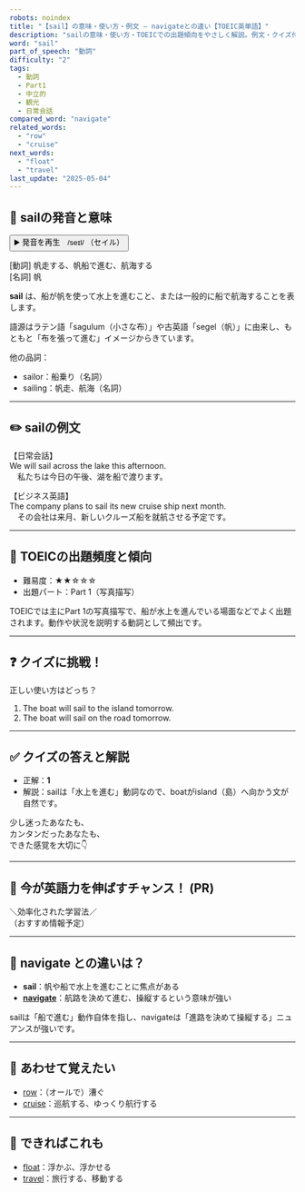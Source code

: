 ```yaml
---
robots: noindex
title: "【sail】の意味・使い方・例文 ― navigateとの違い【TOEIC英単語】"
description: "sailの意味・使い方・TOEICでの出題傾向をやさしく解説。例文・クイズ付きでnavigateとの違いもわかりやすく学べます。"
word: "sail"
part_of_speech: "動詞"
difficulty: "2"
tags:
  - 動詞
  - Part1
  - 中立的
  - 観光
  - 日常会話
compared_word: "navigate"
related_words:
  - "row"
  - "cruise"
next_words:
  - "float"
  - "travel"
last_update: "2025-05-04"
---
```


## 🔰 sailの発音と意味

<button class="play-audio" onclick="playTTS('sail')">
  <span class="play-audio-main">
    ▶️ 発音を再生　/seɪl/
  </span>
  <span class="play-audio-sub">
    （セイル）
  </span>
</button>

[動詞] 帆走する、帆船で進む、航海する  
[名詞] 帆

**sail** は、船が帆を使って水上を進むこと、または一般的に船で航海することを表します。

語源はラテン語「sagulum（小さな布）」や古英語「segel（帆）」に由来し、もともと「布を張って進む」イメージからきています。

他の品詞：  
- sailor：船乗り（名詞）
- sailing：帆走、航海（名詞）

---

## ✏️ sailの例文

【日常会話】  
We will sail across the lake this afternoon.  
　私たちは今日の午後、湖を船で渡ります。

【ビジネス英語】  
The company plans to sail its new cruise ship next month.  
　その会社は来月、新しいクルーズ船を就航させる予定です。

---

## 🎯 TOEICの出題頻度と傾向

- 難易度：★★☆☆☆
- 出題パート：Part 1（写真描写）

TOEICでは主にPart 1の写真描写で、船が水上を進んでいる場面などでよく出題されます。動作や状況を説明する動詞として頻出です。

---

## ❓ クイズに挑戦！

正しい使い方はどっち？

1. The boat will sail to the island tomorrow.  
2. The boat will sail on the road tomorrow.

---

## ✅ クイズの答えと解説

- 正解：**1**
- 解説：sailは「水上を進む」動詞なので、boatがisland（島）へ向かう文が自然です。

少し迷ったあなたも、  
カンタンだったあなたも、  
できた感覚を大切に👇️

---

## 🚀 今が英語力を伸ばすチャンス！ (PR)

<div class="info-center">
＼効率化された学習法／<br>  
（おすすめ情報予定）
</div>

---

## 🤔  navigate との違いは？

- **sail**：帆や船で水上を進むことに焦点がある
- **[navigate](/navigate)**：航路を決めて進む、操縦するという意味が強い

sailは「船で進む」動作自体を指し、navigateは「進路を決めて操縦する」ニュアンスが強いです。

---

## 🧩 あわせて覚えたい

- [row](/row)：（オールで）漕ぐ
- [cruise](/cruise)：巡航する、ゆっくり航行する

---

## 📖 できればこれも

- [float](/float)：浮かぶ、浮かせる
- [travel](/travel)：旅行する、移動する

<!-- cvid: aid13_bid40 -->
